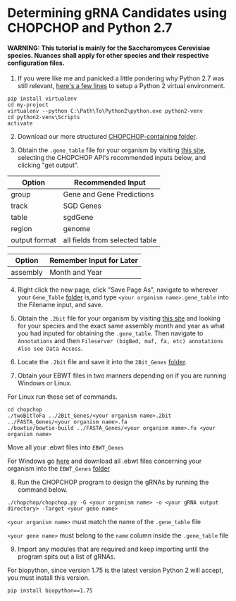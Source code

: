 # Determining gRNA Candidates using CHOPCHOP and Python 2.7

#### WARNING: This tutorial is mainly for the Saccharomyces Cerevisiae species. Nuances shall apply for other species and their respective configuration files.

1. If you were like me and panicked a little pondering why Python 2.7 was still relevant, [here's a few lines](https://mothergeo-py.readthedocs.io/en/latest/development/how-to/venv-win.html) to setup a Python 2 virtual environment.

```
pip install virtualenv
cd my-project
virtualenv --python C:\Path\To\Python2\python.exe python2-venv
cd python2-venv\Scripts
activate
```
2. Download our more structured [CHOPCHOP-containing folder](https://github.com/CRISPRestaurant/gBlock-Generator/tree/master/chopchop).

3. Obtain the ```.gene_table``` file for your organism by visiting [this site](http://genome.ucsc.edu/cgi-bin/hgTables?hgsid=859909031_IKpLA1AwyQ5WqaEjCJXPycmLjRkz&clade=other&org=0&db=0&hgta_group=genes&hgta_track=refGene&hgta_table=refFlat&hgta_regionType=genome&position=&hgta_outputType=primaryTable&hgta_outFileName=), selecting the CHOPCHOP API's recommended inputs below, and clicking "get output".

Option | Recommended Input
--- | ---
group | Gene and Gene Predictions
track | SGD Genes
table | sgdGene
region | genome
output format | all fields from selected table

Option | Remember Input for Later
--- | ---
assembly | Month and Year

4. Right click the new page, click "Save Page As", navigate to wherever your ```Gene_Table``` [folder](https://github.com/CRISPRestaurant/gBlock-Generator/tree/master/CHOPCHOP_Necessary_Genetic_Data/Gene_Tables) is,and type ```<your organism name>.gene_table``` into the Filename input, and save.

5. Obtain the ```.2bit``` file for your organism by visiting [this site](https://hgdownload.soe.ucsc.edu/downloads.html) and looking for your species and the exact same assembly month and year as what you had inputed for obtaining the ```.gene_table```. Then navigate to ```Annotations``` and then ```Fileserver (bigBed, maf, fa, etc) annotations Also see Data Access```.

6. Locate the ```.2bit``` file and save it into the ```2Bit_Genes``` [folder](https://github.com/CRISPRestaurant/gBlock-Generator/tree/master/CHOPCHOP_Necessary_Genetic_Data/2Bit_Genes).

7. Obtain your EBWT files in two manners depending on if you are running Windows or Linux.

For Linux run these set of commands.

```
cd chopchop
./twoBitToFa ../2Bit_Genes/<your organism name>.2bit ../FASTA_Genes/<your organism name>.fa
./bowtie/bowtie-build ../FASTA_Genes/<your organism name>.fa <your organism name>
```
Move all your .ebwt files into ```EBWT_Genes```

For Windows go [here](https://chopchop.cbu.uib.no/genomes/) and download all .ebwt files concerning your organism into the ```EBWT_Genes``` [folder](https://github.com/CRISPRestaurant/gBlock-Generator/tree/master/CHOPCHOP_Necessary_Genetic_Data/EBWT_Genes)

8. Run the CHOPCHOP program to design the gRNAs by running the command below.

```
./chopchop/chopchop.py -G <your organism name> -o <your gRNA output directory> -Target <your gene name>
```

```<your organism name>``` must match the name of the ```.gene_table``` file

```<your gene name>``` must belong to the ```name``` column inside the ```.gene_table``` file

9. Import any modules that are required and keep importing until the program spits out a list of gRNAs.

For biopython, since version 1.75 is the latest version Python 2 will accept, you must install this version.

```pip install biopython==1.75```
